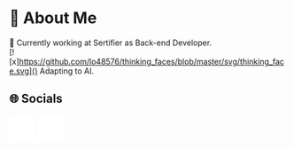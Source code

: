 # 💫 About Me
💚 Currently working at Sertifier as Back-end Developer. <br />
[![x]https://github.com/lo48576/thinking_faces/blob/master/svg/thinking_face.svg]() Adapting to AI.

## 🌐 Socials
[![LinkedIn](https://raw.githubusercontent.com/CLorant/readme-social-icons/main/medium/light/linkedin.svg)](https://linkedin.com/in/emregulerdev) 
[![Twitter](https://raw.githubusercontent.com/CLorant/readme-social-icons/main/medium/light/twitter-x.svg)](https://twitter.com/emregulerdev) 
